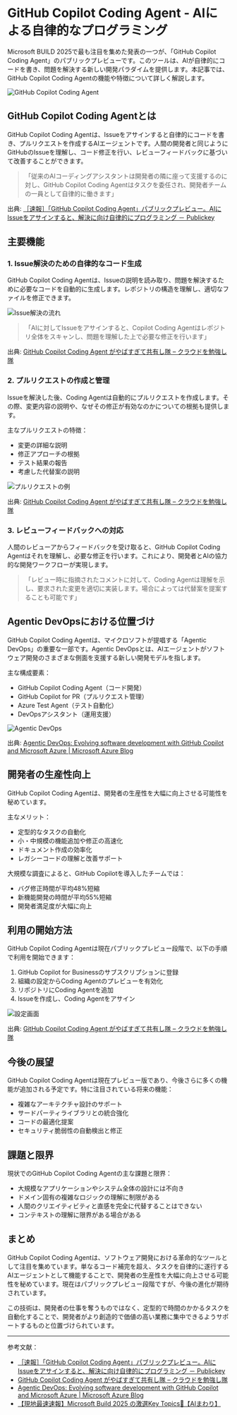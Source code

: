 # GitHub Copilot Coding Agent - AIによる自律的なプログラミング

Microsoft BUILD 2025で最も注目を集めた発表の一つが、「GitHub Copilot Coding Agent」のパブリックプレビューです。このツールは、AIが自律的にコードを書き、問題を解決する新しい開発パラダイムを提供します。本記事では、GitHub Copilot Coding Agentの機能や特徴について詳しく解説します。

![GitHub Copilot Coding Agent](https://www.publickey1.jp/2025/github-codingagent-01.png)

## GitHub Copilot Coding Agentとは

GitHub Copilot Coding Agentは、Issueをアサインすると自律的にコードを書き、プルリクエストを作成するAIエージェントです。人間の開発者と同じようにGitHubのIssueを理解し、コード修正を行い、レビューフィードバックに基づいて改善することができます。

> 「従来のAIコーディングアシスタントは開発者の隣に座って支援するのに対し、GitHub Copilot Coding Agentはタスクを委任され、開発者チームの一員として自律的に働きます」

出典: [［速報］「GitHub Copilot Coding Agent」パブリックプレビュー。AIにIssueをアサインすると、解決に向け自律的にプログラミング － Publickey](https://www.publickey1.jp/blog/25/github_copilot_coding_agentaiissue.html)

## 主要機能

### 1. Issue解決のための自律的なコード生成

GitHub Copilot Coding Agentは、Issueの説明を読み取り、問題を解決するために必要なコードを自動的に生成します。レポジトリの構造を理解し、適切なファイルを修正できます。

![Issue解決の流れ](https://www.kentsu.website/images/posts/2025/copilot_coding/image02.png)

> 「AIに対してIssueをアサインすると、Copilot Coding Agentはレポジトリ全体をスキャンし、問題を理解した上で必要な修正を行います」

出典: [GitHub Copilot Coding Agent がやばすぎて共有し隊 – クラウドを勉強し隊](https://www.kentsu.website/ja/posts/2025/copilot_coding/)

### 2. プルリクエストの作成と管理

Issueを解決した後、Coding Agentは自動的にプルリクエストを作成します。その際、変更内容の説明や、なぜその修正が有効なのかについての根拠も提供します。

主なプルリクエストの特徴：
- 変更の詳細な説明
- 修正アプローチの根拠
- テスト結果の報告
- 考慮した代替案の説明

![プルリクエストの例](https://www.kentsu.website/images/posts/2025/copilot_coding/image04.png)

出典: [GitHub Copilot Coding Agent がやばすぎて共有し隊 – クラウドを勉強し隊](https://www.kentsu.website/ja/posts/2025/copilot_coding/)

### 3. レビューフィードバックへの対応

人間のレビューアからフィードバックを受け取ると、GitHub Copilot Coding Agentはそれを理解し、必要な修正を行います。これにより、開発者とAIの協力的な開発ワークフローが実現します。

> 「レビュー時に指摘されたコメントに対して、Coding Agentは理解を示し、要求された変更を適切に実装します。場合によっては代替案を提案することも可能です」

## Agentic DevOpsにおける位置づけ

GitHub Copilot Coding Agentは、マイクロソフトが提唱する「Agentic DevOps」の重要な一部です。Agentic DevOpsとは、AIエージェントがソフトウェア開発のさまざまな側面を支援する新しい開発モデルを指します。

主な構成要素：
- GitHub Copilot Coding Agent（コード開発）
- GitHub Copilot for PR（プルリクエスト管理）
- Azure Test Agent（テスト自動化）
- DevOpsアシスタント（運用支援）

![Agentic DevOps](https://azure.microsoft.com/en-us/blog/wp-content/uploads/2025/05/1042849_MS_Azure_Build-2025_BlogHeader-2_1260x708-1.webp)

出典: [Agentic DevOps: Evolving software development with GitHub Copilot and Microsoft Azure | Microsoft Azure Blog](https://azure.microsoft.com/en-us/blog/agentic-devops-evolving-software-development-with-github-copilot-and-microsoft-azure/)

## 開発者の生産性向上

GitHub Copilot Coding Agentは、開発者の生産性を大幅に向上させる可能性を秘めています。

主なメリット：
- 定型的なタスクの自動化
- 小・中規模の機能追加や修正の高速化
- ドキュメント作成の効率化
- レガシーコードの理解と改善サポート

大規模な調査によると、GitHub Copilotを導入したチームでは：
- バグ修正時間が平均48%短縮
- 新機能開発の時間が平均55%短縮
- 開発者満足度が大幅に向上

## 利用の開始方法

GitHub Copilot Coding Agentは現在パブリックプレビュー段階で、以下の手順で利用を開始できます：

1. GitHub Copilot for Businessのサブスクリプションに登録
2. 組織の設定からCoding Agentのプレビューを有効化
3. リポジトリにCoding Agentを追加
4. Issueを作成し、Coding Agentをアサイン

![設定画面](https://www.kentsu.website/images/posts/2025/copilot_coding/image01.png)

出典: [GitHub Copilot Coding Agent がやばすぎて共有し隊 – クラウドを勉強し隊](https://www.kentsu.website/ja/posts/2025/copilot_coding/)

## 今後の展望

GitHub Copilot Coding Agentは現在プレビュー版であり、今後さらに多くの機能が追加される予定です。特に注目されている将来の機能：

- 複雑なアーキテクチャ設計のサポート
- サードパーティライブラリとの統合強化
- コードの最適化提案
- セキュリティ脆弱性の自動検出と修正

## 課題と限界

現状でのGitHub Copilot Coding Agentの主な課題と限界：

- 大規模なアプリケーションやシステム全体の設計には不向き
- ドメイン固有の複雑なロジックの理解に制限がある
- 人間のクリエイティビティと直感を完全に代替することはできない
- コンテキストの理解に限界がある場合がある

## まとめ

GitHub Copilot Coding Agentは、ソフトウェア開発における革命的なツールとして注目を集めています。単なるコード補完を超え、タスクを自律的に遂行するAIエージェントとして機能することで、開発者の生産性を大幅に向上させる可能性を秘めています。現在はパブリックプレビュー段階ですが、今後の進化が期待されています。

この技術は、開発者の仕事を奪うものではなく、定型的で時間のかかるタスクを自動化することで、開発者がより創造的で価値の高い業務に集中できるようサポートするものと位置づけられています。

---

参考文献：
- [［速報］「GitHub Copilot Coding Agent」パブリックプレビュー。AIにIssueをアサインすると、解決に向け自律的にプログラミング － Publickey](https://www.publickey1.jp/blog/25/github_copilot_coding_agentaiissue.html)
- [GitHub Copilot Coding Agent がやばすぎて共有し隊 – クラウドを勉強し隊](https://www.kentsu.website/ja/posts/2025/copilot_coding/)
- [Agentic DevOps: Evolving software development with GitHub Copilot and Microsoft Azure | Microsoft Azure Blog](https://azure.microsoft.com/en-us/blog/agentic-devops-evolving-software-development-with-github-copilot-and-microsoft-azure/)
- [【現地最速速報】Microsoft Build 2025 の激選Key Topics🚀【AIまわり】](https://zenn.dev/chips0711/articles/a923c7b9fc9869)